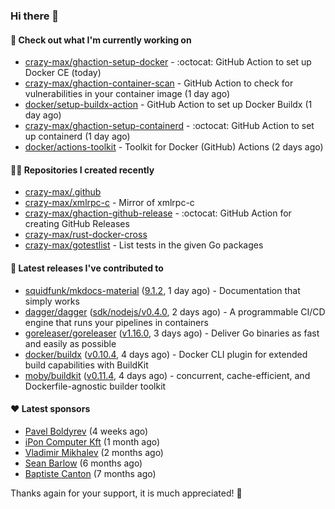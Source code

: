 ### Hi there 👋

#### 👷 Check out what I'm currently working on

- [crazy-max/ghaction-setup-docker](https://github.com/crazy-max/ghaction-setup-docker) - :octocat: GitHub Action to set up Docker CE (today)
- [crazy-max/ghaction-container-scan](https://github.com/crazy-max/ghaction-container-scan) - GitHub Action to check for vulnerabilities in your container image (1 day ago)
- [docker/setup-buildx-action](https://github.com/docker/setup-buildx-action) - GitHub Action to set up Docker Buildx (1 day ago)
- [crazy-max/ghaction-setup-containerd](https://github.com/crazy-max/ghaction-setup-containerd) - :octocat: GitHub Action to set up containerd (1 day ago)
- [docker/actions-toolkit](https://github.com/docker/actions-toolkit) - Toolkit for Docker (GitHub) Actions (2 days ago)

#### 👨‍💻 Repositories I created recently

- [crazy-max/.github](https://github.com/crazy-max/.github)
- [crazy-max/xmlrpc-c](https://github.com/crazy-max/xmlrpc-c) - Mirror of xmlrpc-c
- [crazy-max/ghaction-github-release](https://github.com/crazy-max/ghaction-github-release) - :octocat: GitHub Action for creating GitHub Releases
- [crazy-max/rust-docker-cross](https://github.com/crazy-max/rust-docker-cross)
- [crazy-max/gotestlist](https://github.com/crazy-max/gotestlist) - List tests in the given Go packages

#### 🚀 Latest releases I've contributed to

- [squidfunk/mkdocs-material](https://github.com/squidfunk/mkdocs-material) ([9.1.2](https://github.com/squidfunk/mkdocs-material/releases/tag/9.1.2), 1 day ago) - Documentation that simply works
- [dagger/dagger](https://github.com/dagger/dagger) ([sdk/nodejs/v0.4.0](https://github.com/dagger/dagger/releases/tag/sdk/nodejs/v0.4.0), 2 days ago) - A programmable CI/CD engine that runs your pipelines in containers
- [goreleaser/goreleaser](https://github.com/goreleaser/goreleaser) ([v1.16.0](https://github.com/goreleaser/goreleaser/releases/tag/v1.16.0), 3 days ago) - Deliver Go binaries as fast and easily as possible
- [docker/buildx](https://github.com/docker/buildx) ([v0.10.4](https://github.com/docker/buildx/releases/tag/v0.10.4), 4 days ago) - Docker CLI plugin for extended build capabilities with BuildKit
- [moby/buildkit](https://github.com/moby/buildkit) ([v0.11.4](https://github.com/moby/buildkit/releases/tag/v0.11.4), 4 days ago) - concurrent, cache-efficient, and Dockerfile-agnostic builder toolkit

#### ❤️ Latest sponsors
- [Pavel Boldyrev](https://github.com/bpg) (4 weeks ago)
- [iPon Computer Kft](https://github.com/iponcomputer) (1 month ago)
- [Vladimir Mikhalev](https://github.com/heyValdemar) (2 months ago)
- [Sean Barlow](https://github.com/woolrab6) (6 months ago)
- [Baptiste Canton](https://github.com/batmac) (7 months ago)

Thanks again for your support, it is much appreciated! 🙏
